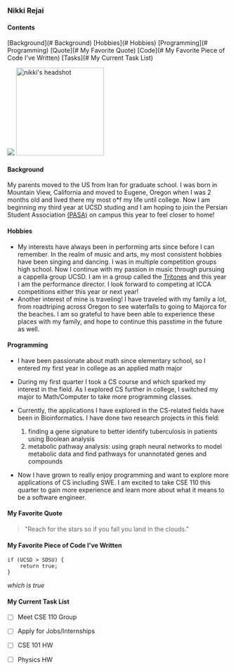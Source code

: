 <!-- <markdown>
<head>
  <link rel="stylesheet" href="style.css">
</head>
<body> -->

<!-- headings -->

### Nikki Rejai

<!-- section links -->

#### Contents 

<!-- styling text -->
<!--<span style="line-height:0.5"> -->
<!-- relative links -->
<!-- <a href="README.md">README</a> -->
<!-- section links -->
[Background](# Background) 
[Hobbies](# Hobbies)
[Programming](# Programming)
[Quote](# My Favorite Quote)
[Code](# My Favorite Piece of Code I've Written)
[Tasks](# My Current Task List)

<!-- image -->

![](pictures/DSC08971copy2.jpg)
	<img alt="nikki's headshot" src="pictures/DSC08971copy2.jpg" width=200px height=auto>
</picture>

<!-- <span style="color:CornflowerBlue">  -->
	
#### Background 

<!-- external link -->

My parents moved to the US from Iran for graduate school. I was born in Mountain View, California and moved to Eugene, Oregon when I was 2 months old and lived there my most o*f my life until college. Now I am beginning my third year at UCSD studing and I am hoping to join the Persian Student Association  [(PASA)](https://www.iranianstudentsca.org/iranian-student-organizations) on campus this year to feel closer to home! 

#### Hobbies 

<!-- external link -->

- My interests have always been in performing arts since before I can remember. In the realm of music and arts, my most consistent hobbies have been singing and dancing. I was in multiple competition groups high school. Now I continue with my passion in music through pursuing a cappella group UCSD. I am in a group called the [Tritones](https://www.tritones.ucsd.edu) and this year I am the performance director. I look forward to competing at ICCA competitions either this year or next year!
- Another interest of mine is traveling! I have traveled with my family a lot, from roadtriping across Oregon to see waterfalls to going to Majorca for the beaches. I am so grateful to have been able to experience these places with my family, and hope to continue this passtime in the future as well.
		
#### Programming

<!-- unordered list -->

- I have been passionate about math since elementary school, so I entered my first year in college as an applied math major 
- During my first quarter I took a CS course and which sparked my interest in the field. As I  explored CS further in college, I switched my major to Math/Computer to take more programming classes.
- Currently, the applications I have explored in the CS-related fields have been in Bioinformatics. I have done two research projects in this field:
 
	<!-- ordered list -->

    1. finding a gene signature to better identify tuberculosis in patients using Boolean analysis 
    2. metabolic pathway analysis: using graph neural networks to model metabolic data and find pathways for unannotated genes and compounds 
- Now I have grown to really enjoy programming and want to explore more applications of CS including SWE. I am excited to take CSE 110 this quarter to gain more experience and learn more about what it means to be a software engineer. 

#### My Favorite Quote

<!-- quoting text -->

> "Reach for the stars so if you fall you land in the clouds."

#### My Favorite Piece of Code I've Written 

<!-- quoting code -->

```
if (UCSD > SDSU) {
	return true;
}
```

*which is true*

<!-- task list-->

#### My Current Task List

- [ ] Meet CSE 110 Group
- [ ] Apply for Jobs/Internships
- [ ] CSE 101 HW
- [ ] Physics HW


